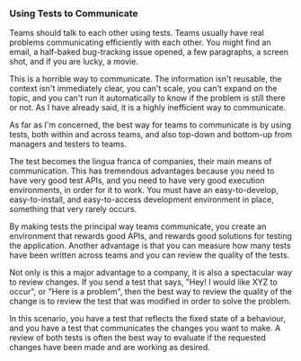 ### Using Tests to Communicate

Teams should talk to each other using tests. Teams usually have real problems communicating efficiently with each other. You might find an email, a half-baked bug-tracking issue opened, a few paragraphs, a screen shot, and if you are lucky, a movie.

This is a horrible way to communicate. The information isn't reusable, the context isn't immediately clear, you can't scale, you can't expand on the topic, and you can't run it automatically to know if the problem is still there or not. As I have already said, it is a highly inefficient way to communicate.

As far as I'm concerned, the best way for teams to communicate is by using tests, both within and across teams, and also top-down and bottom-up from managers and testers to teams.  

The test becomes the lingua franca of companies, their main means of communication. This has tremendous advantages because you need to have very good test APIs, and you need to have very good execution environments, in order for it to work. You must have an easy-to-develop, easy-to-install, and easy-to-access development environment in place, something that very rarely occurs.

By making tests the principal way teams communicate, you create an environment that rewards good APIs, and rewards good solutions for testing the application. Another advantage is that you can measure how many tests have been written across teams and you can review the quality of the tests.

Not only is this a major advantage to a company, it is also a spectacular way to review changes. If you send a test that says, "Hey! I would like XYZ to occur", or "Here is a problem", then the best way to review the quality of the change is to review the test that was modified in order to solve the problem.

In this scenario, you have a test that reflects the fixed state of a behaviour, and you have a test that communicates the changes you want to make. A review of both tests is often the best way to evaluate if the requested changes have been made and are working as desired. 
